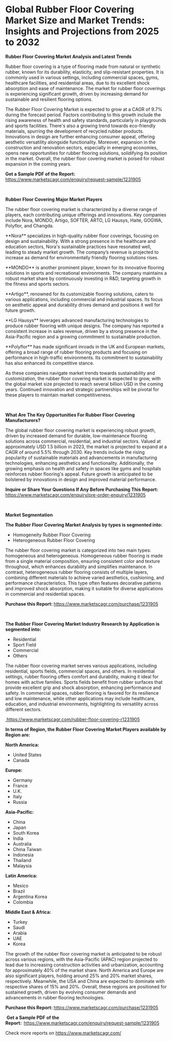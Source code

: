 <p><h1>Global Rubber Floor Covering Market Size and Market Trends: Insights and Projections from 2025 to 2032</h1></p><p><strong>Rubber Floor Covering Market Analysis and Latest Trends</strong></p>
<p><p>Rubber floor covering is a type of flooring made from natural or synthetic rubber, known for its durability, elasticity, and slip-resistant properties. It is commonly used in various settings, including commercial spaces, gyms, healthcare facilities, and residential areas, due to its excellent shock absorption and ease of maintenance. The market for rubber floor coverings is experiencing significant growth, driven by increasing demand for sustainable and resilient flooring options.</p><p>The Rubber Floor Covering Market is expected to grow at a CAGR of 9.7% during the forecast period. Factors contributing to this growth include the rising awareness of health and safety standards, particularly in playgrounds and sports facilities. There's also a growing trend towards eco-friendly materials, spurring the development of recycled rubber products. Innovations in design are further enhancing consumer appeal, offering aesthetic versatility alongside functionality. Moreover, expansion in the construction and renovation sectors, especially in emerging economies, opens new opportunities for rubber flooring solutions, solidifying its position in the market. Overall, the rubber floor covering market is poised for robust expansion in the coming years.</p></p>
<p><strong>Get a Sample PDF of the Report:&nbsp;</strong> <a href="https://www.marketscagr.com/enquiry/request-sample/1231905?utm_campaign=2041&utm_medium=2&utm_source=Github&utm_content=ia&utm_term=08022025&utm_id=rubber-floor-covering">https://www.marketscagr.com/enquiry/request-sample/1231905</a></p>
<p>&nbsp;</p>
<p><strong>Rubber Floor Covering Major Market Players</strong></p>
<p><p>The rubber floor covering market is characterized by a diverse range of players, each contributing unique offerings and innovations. Key companies include Nora, MONDO, Artigo, SOFTER, ARTO, LG Hausys, Haite, GOGWA, Polyflor, and Changda.</p><p>**Nora** specializes in high-quality rubber floor coverings, focusing on design and sustainability. With a strong presence in the healthcare and education sectors, Nora's sustainable practices have resonated well, leading to steady market growth. The company’s revenue is projected to increase as demand for environmentally friendly flooring solutions rises.</p><p>**MONDO** is another prominent player, known for its innovative flooring solutions in sports and recreational environments. The company maintains a robust market share by continuously investing in R&D, targeting growth in the fitness and sports sectors. </p><p>**Artigo**, renowned for its customizable flooring solutions, caters to various applications, including commercial and industrial spaces. Its focus on aesthetic appeal and durability drives demand and positions it well for future growth. </p><p>**LG Hausys** leverages advanced manufacturing technologies to produce rubber flooring with unique designs. The company has reported a consistent increase in sales revenue, driven by a strong presence in the Asia-Pacific region and a growing commitment to sustainable production.</p><p>**Polyflor** has made significant inroads in the UK and European markets, offering a broad range of rubber flooring products and focusing on performance in high-traffic environments. Its commitment to sustainability has also enhanced its competitive stance.</p><p>As these companies navigate market trends towards sustainability and customization, the rubber floor covering market is expected to grow, with the global market size projected to reach several billion USD in the coming years. Continued innovation and strategic partnerships will be pivotal for these players to maintain market competitiveness.</p></p>
<p>&nbsp;</p>
<p><strong>What Are The Key Opportunities For Rubber Floor Covering Manufacturers?</strong></p>
<p><p>The global rubber floor covering market is experiencing robust growth, driven by increased demand for durable, low-maintenance flooring solutions across commercial, residential, and industrial sectors. Valued at approximately USD 1.5 billion in 2023, the market is projected to expand at a CAGR of around 5.5% through 2030. Key trends include the rising popularity of sustainable materials and advancements in manufacturing technologies, enhancing aesthetics and functionality. Additionally, the growing emphasis on health and safety in spaces like gyms and hospitals reinforces rubber flooring's appeal. Future growth is anticipated to be bolstered by innovations in design and improved material performance.</p></p>
<p><strong>Inquire or Share Your Questions If Any Before Purchasing This Report:</strong> <a href="https://www.marketscagr.com/enquiry/pre-order-enquiry/1231905?utm_campaign=2041&utm_medium=2&utm_source=Github&utm_content=ia&utm_term=08022025&utm_id=rubber-floor-covering">https://www.marketscagr.com/enquiry/pre-order-enquiry/1231905</a></p>
<p>&nbsp;</p>
<p><strong>Market Segmentation</strong></p>
<p><strong>The Rubber Floor Covering Market Analysis by types is segmented into:</strong></p>
<p><ul><li>Homogeneity Rubber Floor Covering</li><li>Heterogeneous Rubber Floor Covering</li></ul></p>
<p><p>The rubber floor covering market is categorized into two main types: homogeneous and heterogeneous. Homogeneous rubber flooring is made from a single material composition, ensuring consistent color and texture throughout, which enhances durability and simplifies maintenance. In contrast, heterogeneous rubber flooring consists of multiple layers, combining different materials to achieve varied aesthetics, cushioning, and performance characteristics. This type often features decorative patterns and improved shock absorption, making it suitable for diverse applications in commercial and residential spaces.</p></p>
<p><strong>Purchase this Report:&nbsp;</strong><a href="https://www.marketscagr.com/purchase/1231905?utm_campaign=2041&utm_medium=2&utm_source=Github&utm_content=ia&utm_term=08022025&utm_id=rubber-floor-covering">https://www.marketscagr.com/purchase/1231905</a></p>
<p>&nbsp;</p>
<p><strong>The Rubber Floor Covering Market Industry Research by Application is segmented into:</strong></p>
<p><ul><li>Residential</li><li>Sport Field</li><li>Commercial</li><li>Others</li></ul></p>
<p><p>The rubber floor covering market serves various applications, including residential, sports fields, commercial spaces, and others. In residential settings, rubber flooring offers comfort and durability, making it ideal for homes with active families. Sports fields benefit from rubber surfaces that provide excellent grip and shock absorption, enhancing performance and safety. In commercial spaces, rubber flooring is favored for its resilience and low maintenance, while other applications may include healthcare, education, and industrial environments, highlighting its versatility across different sectors.</p></p>
<p><a href="https://www.marketscagr.com/rubber-floor-covering-r1231905?utm_campaign=2041&utm_medium=2&utm_source=Github&utm_content=ia&utm_term=08022025&utm_id=rubber-floor-covering">&nbsp;https://www.marketscagr.com/rubber-floor-covering-r1231905</a></p>
<p><strong>In terms of Region, the Rubber Floor Covering Market Players available by Region are:</strong></p>
<p>
    <p> <strong> North America: </strong>
        <ul>
            <li>United States</li>
            <li>Canada</li>
        </ul>
        </p> 
    <p> <strong> Europe: </strong>
        <ul>
            <li>Germany</li>
            <li>France</li>
            <li>U.K.</li>
            <li>Italy</li>
            <li>Russia</li>
        </ul>
        </p> 
    <p> <strong> Asia-Pacific: </strong>
        <ul>
            <li>China</li>
            <li>Japan</li>
            <li>South Korea</li>
            <li>India</li>
            <li>Australia</li>
            <li>China Taiwan</li>
            <li>Indonesia</li>
            <li>Thailand</li>
            <li>Malaysia</li>
        </ul>
        </p> 
    <p> <strong> Latin America: </strong>
        <ul>
            <li>Mexico</li>
            <li>Brazil</li>
            <li>Argentina Korea</li>
            <li>Colombia</li>
        </ul>
        </p> 
    <p> <strong> Middle East & Africa: </strong>
        <ul>
            <li>Turkey</li>
            <li>Saudi</li>
            <li>Arabia</li>
            <li>UAE</li>
            <li>Korea</li>
        </ul>
    </p>
    </p>
<p><p>The growth of the rubber floor covering market is anticipated to be robust across various regions, with the Asia-Pacific (APAC) region projected to lead due to increasing construction activities and urbanization, accounting for approximately 40% of the market share. North America and Europe are also significant players, holding around 25% and 20% market shares, respectively. Meanwhile, the USA and China are expected to dominate with respective shares of 15% and 20%. Overall, these regions are positioned for sustained growth, driven by evolving consumer demands and advancements in rubber flooring technologies.</p></p>
<p><strong>Purchase this Report: </strong><a href="https://www.marketscagr.com/purchase/1231905?utm_campaign=2041&utm_medium=2&utm_source=Github&utm_content=ia&utm_term=08022025&utm_id=rubber-floor-covering">https://www.marketscagr.com/purchase/1231905</a></p>
<p>&nbsp;<strong>Get a Sample PDF of the Report:&nbsp;&nbsp;</strong><a href="https://www.marketscagr.com/enquiry/request-sample/1231905?utm_campaign=2041&utm_medium=2&utm_source=Github&utm_content=ia&utm_term=08022025&utm_id=rubber-floor-covering">https://www.marketscagr.com/enquiry/request-sample/1231905</a></p>
<p><strong></strong></p>
<p>Check more reports on <a href="https://www.marketscagr.com/?utm_campaign=2041&utm_medium=2&utm_source=Github&utm_content=ia&utm_term=08022025&utm_id=rubber-floor-covering">https://www.marketscagr.com/</a></p>